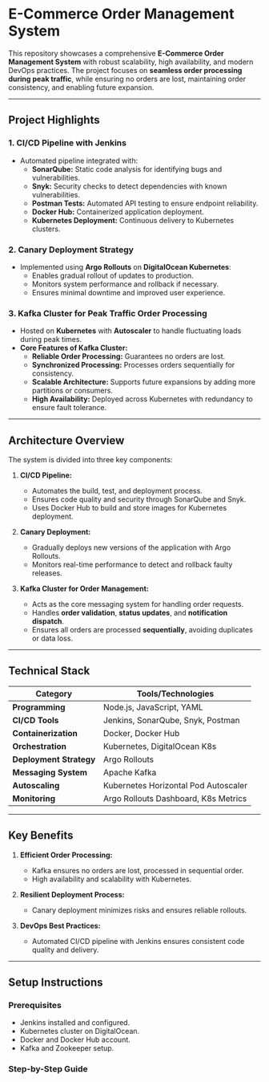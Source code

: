 # **E-Commerce Order Management System**

This repository showcases a comprehensive **E-Commerce Order Management System** with robust scalability, high availability, and modern DevOps practices. The project focuses on **seamless order processing during peak traffic**, while ensuring no orders are lost, maintaining order consistency, and enabling future expansion.

---

## **Project Highlights**

### **1. CI/CD Pipeline with Jenkins**
- Automated pipeline integrated with:
  - **SonarQube:** Static code analysis for identifying bugs and vulnerabilities.
  - **Snyk:** Security checks to detect dependencies with known vulnerabilities.
  - **Postman Tests:** Automated API testing to ensure endpoint reliability.
  - **Docker Hub:** Containerized application deployment.
  - **Kubernetes Deployment:** Continuous delivery to Kubernetes clusters.

### **2. Canary Deployment Strategy**
- Implemented using **Argo Rollouts** on **DigitalOcean Kubernetes**:
  - Enables gradual rollout of updates to production.
  - Monitors system performance and rollback if necessary.
  - Ensures minimal downtime and improved user experience.

### **3. Kafka Cluster for Peak Traffic Order Processing**
- Hosted on **Kubernetes** with **Autoscaler** to handle fluctuating loads during peak times.
- **Core Features of Kafka Cluster:**
  - **Reliable Order Processing:** Guarantees no orders are lost.
  - **Synchronized Processing:** Processes orders sequentially for consistency.
  - **Scalable Architecture:** Supports future expansions by adding more partitions or consumers.
  - **High Availability:** Deployed across Kubernetes with redundancy to ensure fault tolerance.

---

## **Architecture Overview**

The system is divided into three key components:

1. **CI/CD Pipeline:**
   - Automates the build, test, and deployment process.
   - Ensures code quality and security through SonarQube and Snyk.
   - Uses Docker Hub to build and store images for Kubernetes deployment.

2. **Canary Deployment:**
   - Gradually deploys new versions of the application with Argo Rollouts.
   - Monitors real-time performance to detect and rollback faulty releases.

3. **Kafka Cluster for Order Management:**
   - Acts as the core messaging system for handling order requests.
   - Handles **order validation**, **status updates**, and **notification dispatch**.
   - Ensures all orders are processed **sequentially**, avoiding duplicates or data loss.

---

## **Technical Stack**

| **Category**      | **Tools/Technologies**               |
|--------------------|--------------------------------------|
| **Programming**    | Node.js, JavaScript, YAML           |
| **CI/CD Tools**    | Jenkins, SonarQube, Snyk, Postman   |
| **Containerization** | Docker, Docker Hub                |
| **Orchestration**  | Kubernetes, DigitalOcean K8s       |
| **Deployment Strategy** | Argo Rollouts                 |
| **Messaging System** | Apache Kafka                     |
| **Autoscaling**    | Kubernetes Horizontal Pod Autoscaler |
| **Monitoring**     | Argo Rollouts Dashboard, K8s Metrics |

---

## **Key Benefits**

1. **Efficient Order Processing:**
   - Kafka ensures no orders are lost, processed in sequential order.
   - High availability and scalability with Kubernetes.

2. **Resilient Deployment Process:**
   - Canary deployment minimizes risks and ensures reliable rollouts.

3. **DevOps Best Practices:**
   - Automated CI/CD pipeline with Jenkins ensures consistent code quality and delivery.

---

## **Setup Instructions**

### **Prerequisites**
- Jenkins installed and configured.
- Kubernetes cluster on DigitalOcean.
- Docker and Docker Hub account.
- Kafka and Zookeeper setup.

### **Step-by-Step Guide**
